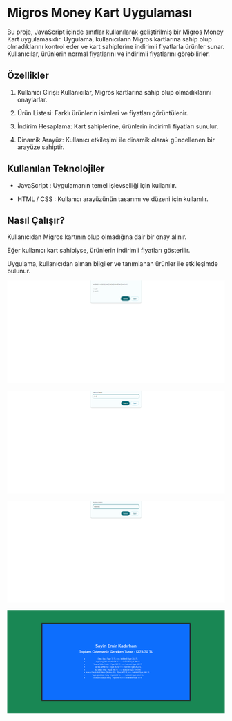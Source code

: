 # Migros Money Kart Uygulaması
Bu proje, JavaScript içinde sınıflar kullanılarak geliştirilmiş bir Migros Money Kart uygulamasıdır. Uygulama, kullanıcıların Migros kartlarına sahip olup olmadıklarını kontrol eder ve kart sahiplerine indirimli fiyatlarla ürünler sunar. Kullanıcılar, ürünlerin normal fiyatlarını ve indirimli fiyatlarını görebilirler.

## Özellikler
1. Kullanıcı Girişi: Kullanıcılar, Migros kartlarına sahip olup olmadıklarını onaylarlar.

2. Ürün Listesi: Farklı ürünlerin isimleri ve fiyatları görüntülenir.

3. İndirim Hesaplama: Kart sahiplerine, ürünlerin indirimli fiyatları sunulur.

4. Dinamik Arayüz: Kullanıcı etkileşimi ile dinamik olarak güncellenen bir arayüze sahiptir.

## Kullanılan Teknolojiler
- JavaScript : Uygulamanın temel işlevselliği için kullanılır.

- HTML / CSS : Kullanıcı arayüzünün tasarımı ve düzeni için kullanılır.

## Nasıl Çalışır?
Kullanıcıdan Migros kartının olup olmadığına dair bir onay alınır.

Eğer kullanıcı kart sahibiyse, ürünlerin indirimli fiyatları gösterilir.

Uygulama, kullanıcıdan alınan bilgiler ve tanımlanan ürünler ile etkileşimde bulunur.


![UygulamaIciBirinciResim](img/migrosMoneyKartUygulamaIciResim1.PNG)

![UygulamaIciİkinciResim](img/migrosMoneyKartUygulamaIciResim2.PNG)

![UygulamaIciUcuncuResim](img/migrosMoneyKartUygulamaIciResim3.PNG)

![UygulamaIciDorduncuResim](img/migrosMoneyKartUygulamaIciResim4.PNG)